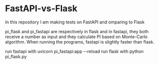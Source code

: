 # FastAPI-vs-Flask

In this repository I am making tests on FastAPI and omparing to Flask

pi_flask and pi_fastapi are respectively in flask and in fastapi, they both receive a number as input and they calculate PI based on Monte-Carlo algorithm.
When running the programs, fastapi is slightly faster than flask.

run fastapi with 
      uvicorn pi_fastapi:app --reload
run flask with
      python pi_flask.py
